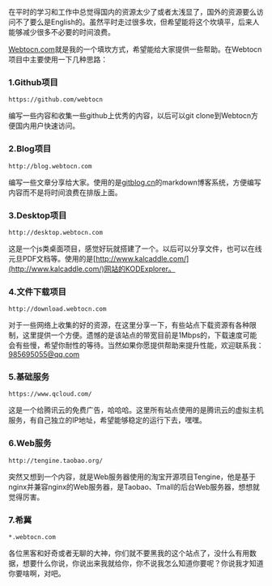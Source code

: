 <!--
author: vinnyzhao 
date: 2016-10-7
title: Readme 
tags: Readme 
category: Readme 
status: publish
summary: Readme File 
-->
在平时的学习和工作中总觉得国内的资源太少了或者太浅显了，国外的资源要么访问不了要么是English的。虽然平时走过很多坎，但希望能将这个坎填平，后来人能够减少很多不必要的时间浪费。   

[Webtocn.com](http://www.webtocn.com)就是我的一个填坎方式，希望能给大家提供一些帮助。在Webtocn项目中主要使用一下几种思路：

### 1.Github项目
```
https://github.com/webtocn
```
编写一些内容和收集一些github上优秀的内容，以后可以git clone到Webtocn方便国内用户快速访问。

### 2.Blog项目
```
http://blog.webtocn.com
```
编写一些文章分享给大家。使用的是[gitblog.cn](http://www.gitblog.cn)的markdown博客系统，方便编写内容而不是将时间浪费在排版上面。

### 3.Desktop项目
```
http://desktop.webtocn.com
```
这是一个js类桌面项目，感觉好玩就搭建了一个。以后可以分享文件，也可以在线元旦PDF文档等。使用的是[http://www.kalcaddle.com/](http://www.kalcaddle.com/)网站的KODExplorer。

### 4.文件下载项目
```
http://download.webtocn.com
```
对于一些网络上收集的好的资源，在这里分享一下，有些站点下载资源有各种限制，这里提供一个方便。遗憾的是该站点的带宽目前是1Mbps的，下载速度可能会有些慢，希望你耐性的等待。当然如果你愿提供帮助来提升性能，欢迎联系我：985695055@qq.com


### 5.基础服务
```
https://www.qcloud.com/
```
这是一个给腾讯云的免费广告，哈哈哈。这里所有站点使用的是腾讯云的虚拟主机服务，有自己独立的IP地址，希望能够稳定的运行下去，嘿嘿。

### 6.Web服务
```
http://tengine.taobao.org/
```
突然又想到一个内容，就是Web服务器使用的淘宝开源项目Tengine，他是基于nginx并兼容nginx的Web服务器，是Taobao、Tmall的后台Web服务器，想想就觉得厉害。

### 7.希冀
```
*.webtocn.com
```
各位黑客和好奇或者无聊的大神，你们就不要黑我的这个站点了，没什么有用数据，想要什么你说，你说出来我就给你，你不说我怎么知道你要呢？你说我才知道你要啥啊，对吧。
